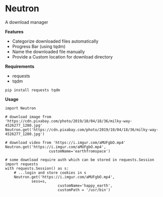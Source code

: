# Neutron
A download manager

**Features**

 - Categorize downloaded files automatically
 - Progress Bar (using tqdm)
 - Name the downloaded file manually
 - Provide a Custom location for download directory

**Requirements**
 - requests
 - tqdm
 
 `pip install requests tqdm`

**Usage**

```
import Neutron

# download image from 'https://cdn.pixabay.com/photo/2019/10/04/18/36/milky-way-4526277_1280.jpg'
Neutron.get('https://cdn.pixabay.com/photo/2019/10/04/18/36/milky-way-4526277_1280.jpg')

# download video from 'https://i.imgur.com/aMUFgbO.mp4'
Neutron.get('https://i.imgur.com/aMUFgbO.mp4', 
                    customName='earthfromspace')

# some download require auth which can be stored in requests.Session
import requests
with requests.Session() as s:
    # ...login and store cookies in s
    Neutron.get('https://i.imgur.com/aMUFgbO.mp4', 
			sess=s, 
                        customName='happy_earth',
                        customPath = '/usr/bin')
```

